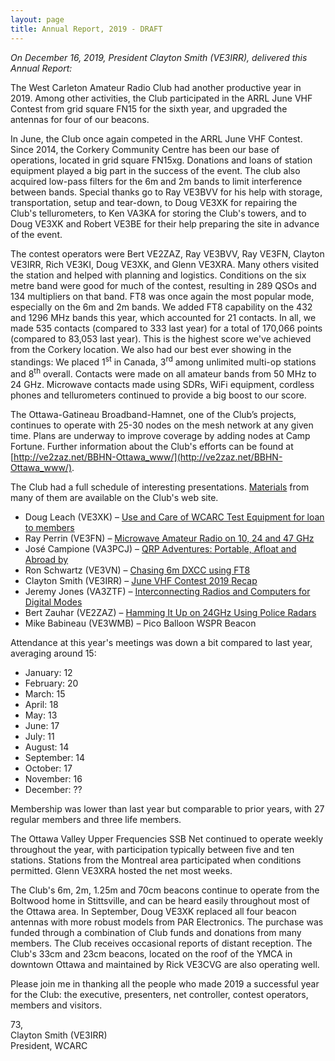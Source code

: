 ```yaml
---
layout: page
title: Annual Report, 2019 - DRAFT
---
```


*On December 16, 2019, President Clayton Smith (VE3IRR), delivered this Annual Report:*

The West Carleton Amateur Radio Club had another productive year in 2019. Among other activities, the Club participated in the ARRL June VHF Contest from grid square FN15 for the sixth year, and upgraded the antennas for four of our beacons.

In June, the Club once again competed in the ARRL June VHF Contest. Since 2014, the Corkery Community Centre has been our base of operations, located in grid square FN15xg. Donations and loans of station equipment played a big part in the success of the event. The club also acquired low-pass filters for the 6m and 2m bands to limit interference between bands. Special thanks go to Ray VE3BVV for his help with storage, transportation, setup and tear-down, to Doug VE3XK for repairing the Club's tellurometers, to Ken VA3KA for storing the Club's towers, and to Doug VE3XK and Robert VE3BE for their help preparing the site in advance of the event.

The contest operators were Bert VE2ZAZ, Ray VE3BVV, Ray VE3FN, Clayton VE3IRR, Rich VE3KI, Doug VE3XK, and Glenn VE3XRA. Many others visited the station and helped with planning and logistics. Conditions on the six metre band were good for much of the contest, resulting in 289 QSOs and 134 multipliers on that band. FT8 was once again the most popular mode, especially on the 6m and 2m bands. We added FT8 capability on the 432 and 1296 MHz bands this year, which accounted for 21 contacts. In all, we made 535 contacts (compared to 333 last year) for a total of 170,066 points (compared to 83,053 last year). This is the highest score we've achieved from the Corkery location. We also had our best ever showing in the standings: We placed 1<sup>st</sup> in Canada, 3<sup>rd</sup> among unlimited multi-op stations and 8<sup>th</sup> overall. Contacts were made on all amateur bands from 50 MHz to 24 GHz. Microwave contacts made using SDRs, WiFi equipment, cordless phones and tellurometers continued to provide a big boost to our score.

The Ottawa-Gatineau Broadband-Hamnet, one of the Club’s projects, continues to operate with 25-30 nodes on the mesh network at any given time. Plans are underway to improve coverage by adding nodes at Camp Fortune. Further information about the Club's efforts can be found at [http://ve2zaz.net/BBHN-Ottawa_www/](http://ve2zaz.net/BBHN-Ottawa_www/).

The Club had a full schedule of interesting presentations. [Materials](../presentations.html) from many of them are available on the Club's web site.

* Doug Leach (VE3XK) – [Use and Care of WCARC Test Equipment for loan to members](../presentations/ve3xk_wcarc_test_equipment.pdf)
* Ray Perrin (VE3FN) – [Microwave Amateur Radio on 10, 24 and 47 GHz](../presentations/ve3fn_microwave.pdf)
* José Campione (VA3PCJ) – [QRP Adventures: Portable, Afloat and Abroad by](../presentations/va3pcj_qrp_adventures.pdf)
* Ron Schwartz (VE3VN) – [Chasing 6m DXCC using FT8](../presentations/ve3vn_ft8_6m_dx.pdf)
* Clayton Smith (VE3IRR) – [June VHF Contest 2019 Recap](../presentations/ve3irr_2019_june_contest_review.pdf)
* Jeremy Jones (VA3ZTF) – [Interconnecting Radios and Computers for Digital Modes](../presentations/va3ztf_connecting_radios_and_computers.pdf)
* Bert Zauhar (VE2ZAZ) – [Hamming It Up on 24GHz Using Police Radars](http://ve2zaz.net/Presentations/Downloads/VE2ZAZ_24GHz_Gunnplexer_Presentation.pdf)
* Mike Babineau (VE3WMB) – Pico Balloon WSPR Beacon

Attendance at this year's meetings was down a bit compared to last year, averaging around 15:

* January: 12
* February: 20
* March: 15
* April: 18
* May: 13
* June: 17
* July: 11
* August: 14
* September: 14
* October: 17
* November: 16
* December: ??

Membership was lower than last year but comparable to prior years, with 27 regular members and three life members.

The Ottawa Valley Upper Frequencies SSB Net continued to operate weekly throughout the year, with participation typically between five and ten stations. Stations from the Montreal area participated when conditions permitted. Glenn VE3XRA hosted the net most weeks.

The Club's 6m, 2m, 1.25m and 70cm beacons continue to operate from the Boltwood home in Stittsville, and can be heard easily throughout most of the Ottawa area. In September, Doug VE3XK replaced all four beacon antennas with more robust models from PAR Electronics. The purchase was funded through a combination of Club funds and donations from many members. The Club receives occasional reports of distant reception. The Club's 33cm and 23cm beacons, located on the roof of the YMCA in downtown Ottawa and maintained by Rick VE3CVG are also operating well.

Please join me in thanking all the people who made 2019 a successful year for the Club: the executive, presenters, net controller, contest operators, members and visitors.

73,  
Clayton Smith (VE3IRR)  
President, WCARC
